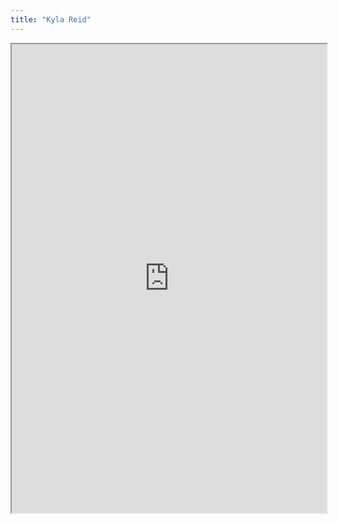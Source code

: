 ```yaml
---
title: "Kyla Reid"
---
```




<iframe height="750" width="100%" src="https://ewelton.github.io/ktest/wiki.html#Kyla%20Reid"></iframe>
